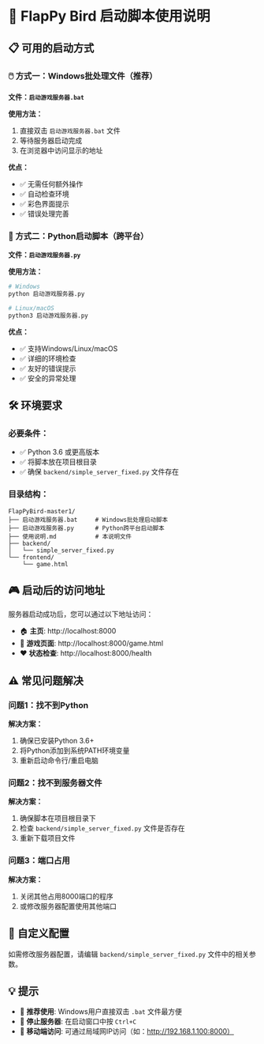 # 🚀 FlapPy Bird 启动脚本使用说明

## 📋 可用的启动方式

### 🖱️ 方式一：Windows批处理文件（推荐）
**文件：`启动游戏服务器.bat`**

**使用方法：**
1. 直接双击 `启动游戏服务器.bat` 文件
2. 等待服务器启动完成
3. 在浏览器中访问显示的地址

**优点：**
- ✅ 无需任何额外操作
- ✅ 自动检查环境
- ✅ 彩色界面提示
- ✅ 错误处理完善

### 🐍 方式二：Python启动脚本（跨平台）
**文件：`启动游戏服务器.py`**

**使用方法：**
```bash
# Windows
python 启动游戏服务器.py

# Linux/macOS
python3 启动游戏服务器.py
```

**优点：**
- ✅ 支持Windows/Linux/macOS
- ✅ 详细的环境检查
- ✅ 友好的错误提示
- ✅ 安全的异常处理

## 🛠️ 环境要求

### 必要条件：
- ✅ Python 3.6 或更高版本
- ✅ 将脚本放在项目根目录
- ✅ 确保 `backend/simple_server_fixed.py` 文件存在

### 目录结构：
```
FlapPyBird-master1/
├── 启动游戏服务器.bat     # Windows批处理启动脚本
├── 启动游戏服务器.py      # Python跨平台启动脚本
├── 使用说明.md           # 本说明文件
├── backend/
│   └── simple_server_fixed.py
└── frontend/
    └── game.html
```

## 🎮 启动后的访问地址

服务器启动成功后，您可以通过以下地址访问：

- 🏠 **主页**: http://localhost:8000
- 🎯 **游戏页面**: http://localhost:8000/game.html
- ❤️ **状态检查**: http://localhost:8000/health

## ⚠️ 常见问题解决

### 问题1：找不到Python
**解决方案：**
1. 确保已安装Python 3.6+
2. 将Python添加到系统PATH环境变量
3. 重新启动命令行/重启电脑

### 问题2：找不到服务器文件
**解决方案：**
1. 确保脚本在项目根目录下
2. 检查 `backend/simple_server_fixed.py` 文件是否存在
3. 重新下载项目文件

### 问题3：端口占用
**解决方案：**
1. 关闭其他占用8000端口的程序
2. 或修改服务器配置使用其他端口

## 🔧 自定义配置

如需修改服务器配置，请编辑 `backend/simple_server_fixed.py` 文件中的相关参数。

## 💡 提示

- 🚀 **推荐使用**: Windows用户直接双击 `.bat` 文件最方便
- 🔄 **停止服务器**: 在启动窗口中按 `Ctrl+C`
- 📱 **移动端访问**: 可通过局域网IP访问（如：http://192.168.1.100:8000） 